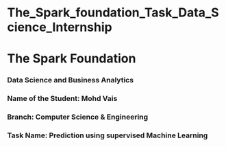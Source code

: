 # The_Spark_foundation_Task_Data_Science_Internship

#                                                     The Spark Foundation


### Data Science and Business Analytics

### Name of the Student: Mohd Vais
### Branch: Computer Science & Engineering
### Task Name: Prediction using supervised Machine Learning
